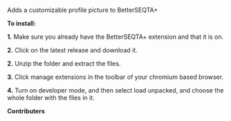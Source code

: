 Adds a customizable profile picture to BetterSEQTA+

****To install:****

**1.** Make sure you already have the BetterSEQTA+ extension and that it is on.

**2.** Click on the latest release and download it.

**2.** Unzip the folder and extract the files.

**3.** Click manage extensions in the toolbar of your chromium based browser.

**4.** Turn on developer mode, and then select load unpacked, and choose the whole folder with the files in it.


**Contributers**



